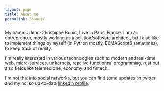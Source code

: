 ```yaml
---
layout: page
title: About me
permalink: /about/
---
```


My name is Jean-Christophe Bohin, I live in Paris, France. I am an entrepreneur, mostly working as a solution/software architect, but I also like to implement things by myself (in Python mostly, ECMAScript6 sometimes), to keep track of reality.

I'm really interested in various technologies such as modern and real-time web, micro-services, unikernels, reactive functionnal programming, rust but also fields like telemedicine, economy, and fintech.

I'm not that into social networks, but you can find some updates on [twitter](https://twitter.com/bohinjc) and my not so up-to-date [linkedin profile](http://linkedin.com/in/bohinjc/).

